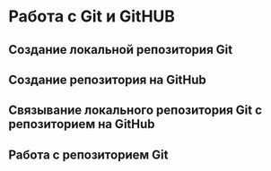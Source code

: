# Работа с Git и GitHUB
## Создание локальной репозитория Git
## Создание репозитория на GitHub
## Связывание локального репозитория Git с репозиторием на GitHub
## Работа с репозиторием Git